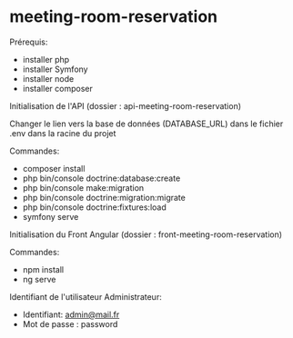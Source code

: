 # meeting-room-reservation

Prérequis:
- installer php
- installer Symfony
- installer node
- installer composer

Initialisation de l'API (dossier : api-meeting-room-reservation)

Changer le lien vers la base de données (DATABASE_URL) dans le fichier .env dans la racine du projet

Commandes:
- composer install
- php bin/console doctrine:database:create
- php bin/console make:migration
- php bin/console doctrine:migration:migrate
- php bin/console doctrine:fixtures:load
- symfony serve

Initialisation du Front Angular (dossier : front-meeting-room-reservation)

Commandes:
- npm install
- ng serve

Identifiant de l'utilisateur Administrateur:
- Identifiant: admin@mail.fr
- Mot de passe : password
